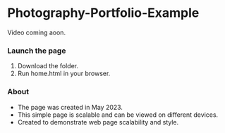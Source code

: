 # Photography-Portfolio-Example

Video coming aoon.

### Launch the page

1) Download the folder.
2) Run home.html in your browser.

### About

- The page was created in May 2023.
- This simple page is scalable and can be viewed on different devices.
- Created to demonstrate web page scalability and style.
